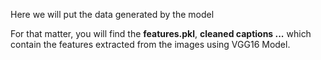 Here we will put the data generated by the model

For that matter, you will find the **features.pkl**, **cleaned captions ...** which contain the features extracted from the images using VGG16 Model.
